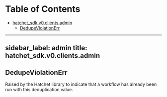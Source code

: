 # Table of Contents

* [hatchet\_sdk.v0.clients.admin](#hatchet_sdk.v0.clients.admin)
  * [DedupeViolationErr](#hatchet_sdk.v0.clients.admin.DedupeViolationErr)

---
sidebar_label: admin
title: hatchet_sdk.v0.clients.admin
---

## DedupeViolationErr

Raised by the Hatchet library to indicate that a workflow has already been run with this deduplication value.

